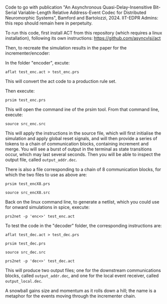 Code to go with publication "An Asynchronous Quasi-Delay-Insensitive Bit-Serial Variable-Length Relative Address-Event Codec for Distributed Neuromorphic Systems", Bamford and Bartolozzi, 2024. IIT-EDPR Admins: this repo should remain here in perpetuity.

To run this code, first install ACT from this repository (which requires a linux installation), following its own instructions: https://github.com/asyncvlsi/act

Then, to recreate the simulation results in the paper for the incrementer/encoder:

In the folder "encoder", excute:

`aflat test_enc.act > test_enc.prs`

This will convert the act code to a production rule set.

Then execute:

`prsim test_enc.prs`

This will open the command ine of the prsim tool. From that command line, execute:

`source src_enc.src`

This will apply the instructions in the source file, which will first initialise the simulation and apply global reset signals, and will then provide a series of tokens to a chain of communication blocks, containing increment and merge. You will see a burst of output in the terminal as state transitions occur, which may last several seconds. Then you will be able to inspect the output file, called `output_addr.dec`.

There is also a file corresponding to a chain of 8 communication blocks, for which the two files to use as above are:

`prsim test_encX8.prs`

`source src_encX8.src`

Back on the linux command line, to generate a netlist, which you could use for onward simulations in spice, execute:

`prs2net -p 'enc<>' test_enc.act`

To test the code in the "decoder" folder, the corresponding instructions are:

`aflat test_dec.act > test_dec.prs` 

`prsim test_dec.prs`

`source src_dec.src`

`prs2net -p 'dec<>' test_dec.act`

This will produce two output files; one for the downstream communications blocks, called `output_addr.dec`, and one for the local event receiver, called `output_local.dec`. 

A snowball gains size and momentum as it rolls down a hill; the name is a metaphor for the events moving through the incrementer chain.




